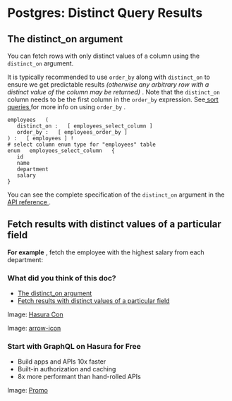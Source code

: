 # Postgres: Distinct Query Results

## The distinct_on argument​

You can fetch rows with only distinct values of a column using the `distinct_on` argument.

It is typically recommended to use `order_by` along with `distinct_on` to ensure we get predictable results *(otherwise
any arbitrary row with a distinct value of the column may be returned)* . Note that the `distinct_on` column needs to be
the first column in the `order_by` expression. See[ sort queries ](https://hasura.io/docs/latest/queries/postgres/sorting/)for more info on using `order_by` .

```
employees   (
   distinct_on :   [ employees_select_column ]
   order_by :   [ employees_order_by ]
) :   [ employees ] !
# select column enum type for "employees" table
enum   employees_select_column   {
   id
   name
   department
   salary
}
```

You can see the complete specification of the `distinct_on` argument in the[ API reference ](https://hasura.io/docs/latest/api-reference/graphql-api/query/#distinctonexp).

## Fetch results with distinct values of a particular field​

 **For example** , fetch the employee with the highest salary from each department:

### What did you think of this doc?

- [ The distinct_on argument ](https://hasura.io/docs/latest/queries/postgres/distinct-queries/#the-distinct_on-argument)
- [ Fetch results with distinct values of a particular field ](https://hasura.io/docs/latest/queries/postgres/distinct-queries/#fetch-results-with-distinct-values-of-a-particular-field)


Image: [ Hasura Con ](https://res.cloudinary.com/dh8fp23nd/image/upload/v1686154570/hasura-con-2023/has-con-light-date_r2a2ud.png)

Image: [ arrow-icon ](https://res.cloudinary.com/dh8fp23nd/image/upload/v1683723549/main-web/chevron-right_ldbi7d.png)

### Start with GraphQL on Hasura for Free

- Build apps and APIs 10x faster
- Built-in authorization and caching
- 8x more performant than hand-rolled APIs


Image: [ Promo ](https://hasura.io/docs/assets/images/hasura-free-ff60e409244e0ea12b5a3045d1a9096b.png)